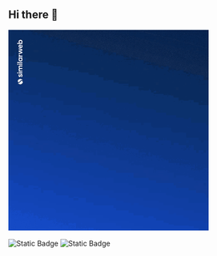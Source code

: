 ## Hi there 👋

<img src="https://github.com/Zhuravleva0701/Zhuravleva0701/blob/main/similarweb-data.gif" alt="The Unlimited" width="400">


![Static Badge](https://img.shields.io/badge/data-365datascience-blue?logo=365datascience)
![Static Badge](https://img.shields.io/badge/py-python-orange?logo=python)



